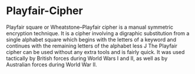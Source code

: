 # Playfair-Cipher
Playfair square or Wheatstone–Playfair cipher is a manual symmetric encryption technique.
It is a cipher involving a digraphic substitution from a single alphabet square which begins with the letters of a keyword and continues with the remaining letters of the alphabet less J 
The Playfair cipher can be used without any extra tools and is fairly quick. It was used tactically by British forces during World Wars I and II, as well as by Australian forces during World War II.
